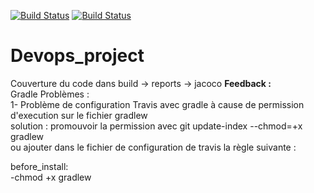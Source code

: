 [![Build Status](https://travis-ci.com/Th3CracKed/Devops_project.svg?token=Ua5Bde4zpdwh2oEzqAWq&branch=master)](https://travis-ci.com/Th3CracKed/Devops_project)
[![Build Status](	https://img.shields.io/github/license/:user/:repo.svg)](https://github.com/Th3CracKed/Devops_project/blob/master/LICENSE.txt)
# Devops_project
Couverture du code dans build -> reports -> jacoco 
**Feedback :**   
Gradle Problèmes :  
1- Problème de configuration Travis  avec gradle à cause de permission d'execution sur le fichier gradlew   
solution :  promouvoir la permission avec git update-index --chmod=+x gradlew  
ou  ajouter dans le fichier de configuration de travis la règle suivante :

before_install:  
 -chmod +x gradlew

